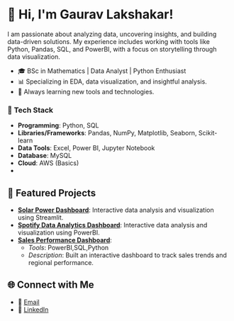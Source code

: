 # 👋 Hi, I'm Gaurav Lakshakar!
I am passionate about analyzing data, uncovering insights, and building data-driven solutions. My experience includes working with tools like Python, Pandas, SQL, and PowerBI, with a focus on storytelling through data visualization.  

- 🎓 BSc in Mathematics | Data Analyst | Python Enthusiast
- 📊 Specializing in EDA, data visualization, and insightful analysis.
- 🌱 Always learning new tools and technologies.

### 🌟 **Tech Stack**  
- **Programming**: Python, SQL  
- **Libraries/Frameworks**: Pandas, NumPy, Matplotlib, Seaborn, Scikit-learn  
- **Data Tools**: Excel, Power BI, Jupyter Notebook  
- **Database**: MySQL  
- **Cloud**: AWS (Basics)
- 
## 📂 Featured Projects
- [**Solar Power Dashboard**](#): Interactive data analysis and visualization using Streamlit.
- [**Spotify Data Analytics Dashboard**](#): Interactive data analysis and visualization using PowerBI.
- [**Sales Performance Dashboard**](#): 
   - *Tools*: PowerBI,SQL,Python  
   - *Description*: Built an interactive dashboard to track sales trends and regional performance.

## 🌐 Connect with Me
- 📧 [Email](mailto:gauravlakshakar581@gmail.com)
- 💼 [LinkedIn](https://www.linkedin.com/in/gaurav-lakshakar/)
